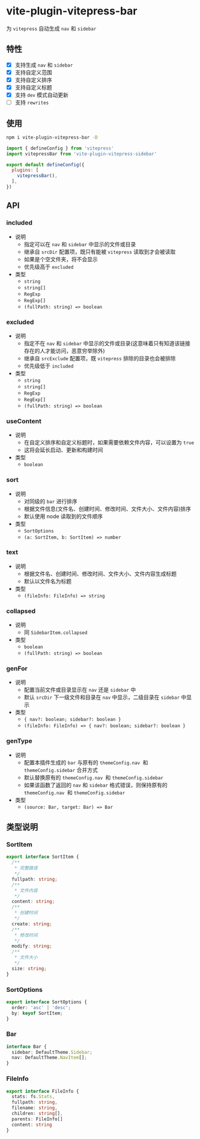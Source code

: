 # vite-plugin-vitepress-bar

为 `vitepress` 自动生成 `nav` 和 `sidebar`

## 特性

- [x] 支持生成 `nav` 和 `sidebar`
- [x] 支持自定义范围
- [x] 支持自定义排序
- [x] 支持自定义标题
- [x] 支持 `dev` 模式自动更新
- [ ] 支持 `rewrites`

## 使用

```bash
npm i vite-plugin-vitepress-bar -D
```

```js
import { defineConfig } from 'vitepress'
import vitepressBar from 'vite-plugin-vitepress-sidebar'

export default defineConfig({
  plugins: [
    vitepressBar(),
  ],
})
```

## API

### included

- 说明
  - 指定可以在 `nav` 和 `sidebar` 中显示的文件或目录
  - 继承自 `srcDir` 配置项，既只有能被 `vitepress` 读取到才会被读取
  - 如果是个空文件夹，将不会显示
  - 优先级高于 `excluded`
- 类型
  - `string`
  - `string[]`
  - `RegExp`
  - `RegExp[]`
  - `(fullPath: string) => boolean`

### excluded

- 说明
  - 指定不在 `nav` 和 `sidebar` 中显示的文件或目录(这意味着只有知道该链接存在的人才能访问，恶意穷举除外)
  - 继承自 `srcExclude` 配置项，既 `vitepress` 排除的目录也会被排除
  - 优先级低于 `included`
- 类型
  - `string`
  - `string[]`
  - `RegExp`
  - `RegExp[]`
  - `(fullPath: string) => boolean`

### useContent

- 说明
  - 在自定义排序和自定义标题时，如果需要依赖文件内容，可以设置为 `true` 
  - 这将会延长启动、更新和构建时间
- 类型
  - `boolean`

### sort

- 说明
  - 对同级的 `bar` 进行排序
  - 根据文件信息(文件名、创建时间、修改时间、文件大小、文件内容)排序
  - 默认使用 node 读取到的文件顺序
- 类型
  - `SortOptions`
  - `(a: SortItem, b: SortItem) => number`

### text

- 说明
  - 根据文件名、创建时间、修改时间、文件大小、文件内容生成标题
  - 默认以文件名为标题
- 类型
  - `(fileInfo: FileInfo) => string`

### collapsed

- 说明
  - 同 `SidebarItem.collapsed`
- 类型
  - `boolean`
  - `(fullPath: string) => boolean`

### genFor

- 说明
  - 配置当前文件或目录显示在 `nav` 还是 `sidebar` 中
  - 默认 `srcDir` 下一级文件和目录在 `nav` 中显示，二级目录在 `sidebar` 中显示
- 类型
  - `{ nav?: boolean; sidebar?: boolean }`
  - `(fileInfo: FileInfo) => { nav?: boolean; sidebar?: boolean }`

### genType

- 说明
  - 配置本插件生成的 `bar` 与原有的 `themeConfig.nav `和 `themeConfig.sidebar` 合并方式
  - 默认替换原有的 `themeConfig.nav `和 `themeConfig.sidebar`
  - 如果该函数了返回的 `nav` 和 `sidebar` 格式错误，则保持原有的 `themeConfig.nav `和 `themeConfig.sidebar`
- 类型
  - `(source: Bar, target: Bar) => Bar`

## 类型说明

### SortItem

```ts
export interface SortItem {
  /**
   * 完整路径
   */
  fullpath: string;
  /**
   * 文件内容
   */
  content: string;
  /**
   * 创建时间
   */
  create: string;
  /**
   * 修改时间
   */
  modify: string;
  /**
   * 文件大小
   */
  size: string;
}
```

### SortOptions

```ts
export interface SortOptions {
  order: 'asc' | 'desc';
  by: keyof SortItem;
}
```

### Bar

```ts
interface Bar {
  sidebar: DefaultTheme.Sidebar;
  nav: DefaultTheme.NavItem[];
}
```

### FileInfo

```ts
export interface FileInfo {
  stats: fs.Stats,
  fullpath: string,
  filename: string,
  children: string[],
  parents: FileInfo[]
  content: string
}
```
